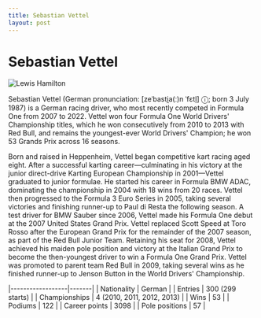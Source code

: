 ```yaml
---
title: Sebastian Vettel
layout: post
---
```


# Sebastian Vettel

![Lewis Hamilton](https://upload.wikimedia.org/wikipedia/commons/thumb/c/c9/Sebastian_Vettel_2012_Bahrain_GP.jpg/220px-Sebastian_Vettel_2012_Bahrain_GP.jpg)

Sebastian Vettel (German pronunciation: [zeˈbasti̯a(ː)n ˈfɛtl̩] ⓘ; born 3 July 1987) is a German racing driver, who most recently competed in Formula One from 2007 to 2022. Vettel won four Formula One World Drivers' Championship titles, which he won consecutively from 2010 to 2013 with Red Bull, and remains the youngest-ever World Drivers' Champion; he won 53 Grands Prix across 16 seasons.


Born and raised in Heppenheim, Vettel began competitive kart racing aged eight. After a successful karting career—culminating in his victory at the junior direct-drive Karting European Championship in 2001—Vettel graduated to junior formulae. He started his career in Formula BMW ADAC, dominating the championship in 2004 with 18 wins from 20 races. Vettel then progressed to the Formula 3 Euro Series in 2005, taking several victories and finishing runner-up to Paul di Resta the following season. A test driver for BMW Sauber since 2006, Vettel made his Formula One debut at the 2007 United States Grand Prix. Vettel replaced Scott Speed at Toro Rosso after the European Grand Prix for the remainder of the 2007 season, as part of the Red Bull Junior Team. Retaining his seat for 2008, Vettel achieved his maiden pole position and victory at the Italian Grand Prix to become the then-youngest driver to win a Formula One Grand Prix. Vettel was promoted to parent team Red Bull in 2009, taking several wins as he finished runner-up to Jenson Button in the World Drivers' Championship.


|------------------|-------|
| Nationality | German |
| Entries | 300 (299 starts) |
| Championships | 4 (2010, 2011, 2012, 2013) |
| Wins | 53 |
| Podiums | 122 |
| Career points | 3098 |
| Pole positions | 57 |


